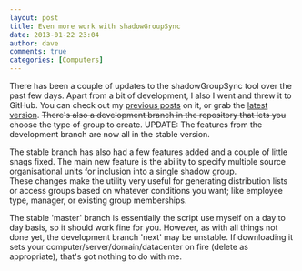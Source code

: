 ```yaml
---
layout: post
title: Even more work with shadowGroupSync
date: 2013-01-22 23:04
author: dave
comments: true
categories: [Computers]
---
```

There has been a couple of updates to the shadowGroupSync tool over the past few days. Apart from a bit of development, I also I went and threw it to GitHub. You can check out my <a href="http://tookitaway.co.uk/tag/shadowgroupsync/">previous posts</a> on it, or grab the <a href="https://github.com/davegreen/shadowGroupSync.git">latest version</a>. <del>There's also a development branch in the repository that lets you choose the type of group to create.</del> UPDATE: The features from the development branch are now all in the stable version.

The stable branch has also had a few features added and a couple of little snags fixed. The main new feature is the ability to specify multiple source organisational units for inclusion into a single shadow group. These changes make the utility very useful for generating distribution lists or access groups based on whatever conditions you want; like employee type, manager, or existing group memberships.

The stable 'master' branch is essentially the script use myself on a day to day basis, so it should work fine for you. However, as with all things not done yet, the development branch 'next' may be unstable. If downloading it sets your computer/server/domain/datacenter on fire (delete as appropriate), that's got nothing to do with me.
